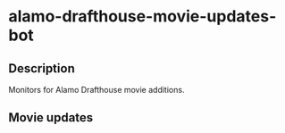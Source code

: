 # alamo-drafthouse-movie-updates-bot

## Description

Monitors for Alamo Drafthouse movie additions.

## Movie updates
